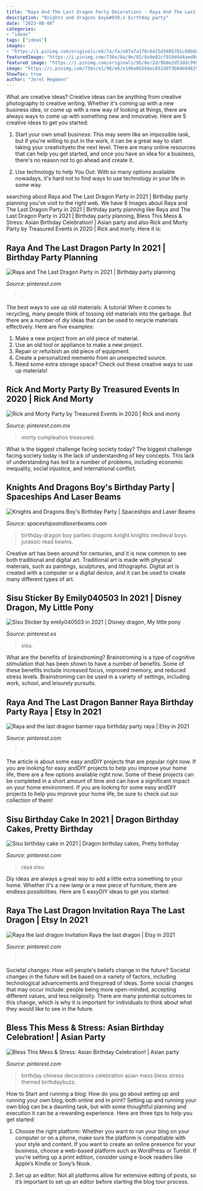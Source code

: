 ```yaml
---
title: "Raya And The Last Dragon Party Decorations - Raya And The Last Dragon Party In 2021"
description: "Knights and dragons boy&#039;s birthday party"
date: "2023-08-08"
categories:
- "ideas"
tags: ["ideas"]
images:
- "https://i.pinimg.com/originals/e8/7a/fa/e87afa1f0c6425d3405701c60b689e08.jpg"
featuredImage: "https://i.pinimg.com/736x/8a/9e/82/8a9e82cf919d4d4aed847ad2b7f0d0e4.jpg"
featured_image: "https://i.pinimg.com/originals/9b/8e/2d/9b8e2d53ddc99943a452c3032c479d75.jpg"
image: "https://i.pinimg.com/736x/e1/96/e6/e196e6b568ec051d8f3b04b04629146f.jpg"
ShowToc: true
author: "Jerel Hegmann"
---
```



What are creative ideas?
Creative ideas can be anything from creative photography to creative writing. Whether it's coming up with a new business idea, or come up with a new way of looking at things, there are always ways to come up with something new and innovative. Here are 5 creative ideas to get you started: 
1) Start your own small business: This may seem like an impossible task, but if you're willing to put in the work, it can be a great way to start taking your creativityeto the next level. There are many online resources that can help you get started, and once you have an idea for a business, there's no reason not to go ahead and create it. 

2) Use technology to help You Out: With so many options available nowadays, it's hard not to find ways to use technology in your life in some way.

	

		
searching about Raya and The Last Dragon Party in 2021 | Birthday party planning you've visit to the right web. We have 8 Images about Raya and The Last Dragon Party in 2021 | Birthday party planning like Raya and The Last Dragon Party in 2021 | Birthday party planning, Bless This Mess &amp; Stress: Asian Birthday Celebration! | Asian party and also Rick and Morty Party by Treasured Events in 2020 | Rick and morty. Here it is:
		
    
## Raya And The Last Dragon Party In 2021 | Birthday Party Planning

<img loading=lazy src="https://i.pinimg.com/originals/da/da/cb/dadacb3d58d841b43b720a7241610216.jpg" onerror="this.onerror=null;this.src='https://tse2.mm.bing.net/th?id=OIP.R5IHQmFqitrcPo4PVTqJmgHaHc&amp;pid=15.1';" alt="Raya and The Last Dragon Party in 2021 | Birthday party planning">

_Source: pinterest.com_

>. 

	

The best ways to use up old materials: A tutorial
When it comes to recycling, many people think of tossing old materials into the garbage. But there are a number of diy ideas that can be used to recycle materials effectively. Here are five examples:
1. Make a new project from an old piece of material.
2. Use an old tool or appliance to make a new project.
3. Repair or refurbish an old piece of equipment. 
4. Create a personalized memento from an unexpected source.
5. Need some extra storage space? Check out these creative ways to use up materials!

    
## Rick And Morty Party By Treasured Events In 2020 | Rick And Morty

<img loading=lazy src="https://i.pinimg.com/originals/e8/7a/fa/e87afa1f0c6425d3405701c60b689e08.jpg" onerror="this.onerror=null;this.src='https://tse2.mm.bing.net/th?id=OIP.v5nOYZn648NJGnODX4iqfwHaHa&amp;pid=15.1';" alt="Rick and Morty Party by Treasured Events in 2020 | Rick and morty">

_Source: pinterest.com.mx_

>morty cumpleaños treasured. 

	

What is the biggest challenge facing society today?
The biggest challenge facing society today is the lack of understanding of key concepts. This lack of understanding has led to a number of problems, including economic inequality, social injustice, and international conflict.

    
## Knights And Dragons Boy&#039;s Birthday Party | Spaceships And Laser Beams

<img loading=lazy src="http://spaceshipsandlaserbeams.com/wp-content/uploads/2015/09/dragon-knight-party-ideas-for-boys.jpg" onerror="this.onerror=null;this.src='https://tse1.mm.bing.net/th?id=OIP.ZKL2B6uDJFkS43orztHABAHaKl&amp;pid=15.1';" alt="Knights and Dragons Boy&#039;s Birthday Party | Spaceships and Laser Beams">

_Source: spaceshipsandlaserbeams.com_

>birthday dragon boy parties dragons knight knights medieval boys jurassic read beams. 

	

Creative art has been around for centuries, and it is now common to see both traditional and digital art. Traditional art is made with physical materials, such as paintings, sculptures, and lithographs. Digital art is created with a computer or a digital device, and it can be used to create many different types of art.

    
## Sisu Sticker By Emily040503 In 2021 | Disney Dragon, My Little Pony

<img loading=lazy src="https://i.pinimg.com/736x/56/3a/f1/563af11f450ec4a346d85ae247e6ab4a.jpg" onerror="this.onerror=null;this.src='https://tse2.mm.bing.net/th?id=OIP.-bZe2ySGrgt9btAOBtcKIAHaJ3&amp;pid=15.1';" alt="Sisu Sticker by emily040503 in 2021 | Disney dragon, My little pony">

_Source: pinterest.es_

>sisu. 

	

What are the benefits of brainstroming?
Brainstroming is a type of cognitive stimulation that has been shown to have a number of benefits. Some of these benefits include increased focus, improved memory, and reduced stress levels. Brainstroming can be used in a variety of settings, including work, school, and leisurely pursuits.

    
## Raya And The Last Dragon Banner Raya Birthday Party Raya | Etsy In 2021

<img loading=lazy src="https://i.pinimg.com/736x/e1/96/e6/e196e6b568ec051d8f3b04b04629146f.jpg" onerror="this.onerror=null;this.src='https://tse4.mm.bing.net/th?id=OIP.wi4urae9hnu1wevEY8IU-AHaHZ&amp;pid=15.1';" alt="Raya and the last dragon banner raya birthday party raya | Etsy in 2021">

_Source: pinterest.com_

>. 

	

The article is about some easy andDIY projects that are popular right now.
If you are looking for easy andDIY projects to help you improve your home life, there are a few options available right now. Some of these projects can be completed in a short amount of time and can have a significant impact on your home environment. If you are looking for some easy andDIY projects to help you improve your home life, be sure to check out our collection of them!

    
## Sisu Birthday Cake In 2021 | Dragon Birthday Cakes, Pretty Birthday

<img loading=lazy src="https://i.pinimg.com/736x/8a/9e/82/8a9e82cf919d4d4aed847ad2b7f0d0e4.jpg" onerror="this.onerror=null;this.src='https://tse3.mm.bing.net/th?id=OIP.hZIgWNAhwl_JcL6w48-HpgHaJ3&amp;pid=15.1';" alt="Sisu birthday cake in 2021 | Dragon birthday cakes, Pretty birthday">

_Source: pinterest.com_

>raya sisu. 

	

Diy ideas are always a great way to add a little extra something to your home. Whether it's a new lamp or a new piece of furniture, there are endless possibilities. Here are 5 easyDIY ideas to get you started: 

    
## Raya The Last Dragon Invitation Raya The Last Dragon | Etsy In 2021

<img loading=lazy src="https://i.pinimg.com/originals/9b/8e/2d/9b8e2d53ddc99943a452c3032c479d75.jpg" onerror="this.onerror=null;this.src='https://tse3.mm.bing.net/th?id=OIP.ry6vIRF08OvWy0s4W_4vugHaLH&amp;pid=15.1';" alt="Raya the last dragon Invitation Raya the last dragon | Etsy in 2021">

_Source: pinterest.com_

>. 

	

Societal changes: How will people's beliefs change in the future?
Societal changes in the future will be based on a variety of factors, including technological advancements and thespread of ideas. Some social changes that may occur include: people being more open-minded, accepting different values, and less religiosity. There are many potential outcomes to this change, which is why it is important for individuals to think about what they would like to see in the future.

    
## Bless This Mess &amp; Stress: Asian Birthday Celebration! | Asian Party

<img loading=lazy src="https://i.pinimg.com/originals/0a/c2/34/0ac2342d4aed77f99a8eae438844d35e.jpg" onerror="this.onerror=null;this.src='https://tse4.mm.bing.net/th?id=OIP.342tWKANEVf2S0Y9lWiXWQAAAA&amp;pid=15.1';" alt="Bless This Mess &amp; Stress: Asian Birthday Celebration! | Asian party">

_Source: pinterest.com_

>birthday chinese decorations celebration asian mess bless stress themed birthdaybuzz. 

	

How to Start and running a blog: How do you go about setting up and running your own blog, both online and in print?
Setting up and running your own blog can be a daunting task, but with some thoughtful planning and execution it can be a rewarding experience. Here are three tips to help you get started:
1. Choose the right platform: Whether you want to run your blog on your computer or on a phone, make sure the platform is compatiable with your style and content. If you want to create an online presence for your business, choose a web-based platform such as WordPress or Tumblr. If you’re setting up a print edition, consider using e-book readers like Apple’s Kindle or Sony’s Nook.

2. Set up an editor: Not all platforms allow for extensive editing of posts, so it’s important to set up an editor before starting the blog tour process.

